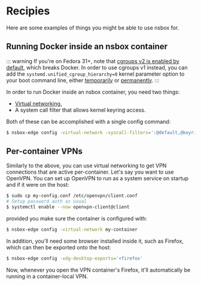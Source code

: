 # Recipies

Here are some examples of things you might be able to use nsbox for.

## Running Docker inside an nsbox container

::: warning
If you're on Fedora 31+, note that [cgroups v2 is enabled by default](
https://www.redhat.com/sysadmin/fedora-31-control-group-v2), which breaks Docker.
In order to use cgroups v1 instead, you can add the `systemd.unified_cgroup_hierarchy=0`
kernel parameter option to your boot command line, either [temporarily](
https://docs.fedoraproject.org/en-US/fedora/rawhide/system-administrators-guide/kernel-module-driver-configuration/Working_with_the_GRUB_2_Boot_Loader/#sec-Making_Temporary_Changes_to_a_GRUB_2_Menu)
or [permanently](https://fedoramagazine.org/setting-kernel-command-line-arguments-with-fedora-30/).
:::

In order to run Docker inside an nsbox container, you need two things:

- [Virtual networking.](docs.md#virtual-networking)
- A system call filter that allows kernel keyring access.

Both of these can be accomplished with a single config command:

```bash
$ nsbox-edge config -virtual-network -syscall-filters=':@default,@keyring' my-container
```

## Per-container VPNs

Similarly to the above, you can use virtual networking to get VPN connections that are active
per-container. Let's say you want to use OpenVPN. You can set up OpenVPN to run as a system
service on startup and if it were on the host:

```bash
$ sudo cp my-config.conf /etc/openvpn/client.conf
# Setup password auth as usual
$ systemctl enable --now openvpn-client@client
```

provided you make sure the container is configured with:

```bash
$ nsbox-edge config -virtual-network my-container
```

In addition, you'll need some browser installed inside it, such as Firefox, which can then
be exported onto the host:

```bash
$ nsbox-edge config -xdg-desktop-exports='+firefox'
```

Now, whenever you open the VPN container's Firefox, it'll automatically be running in a
container-local VPN.

